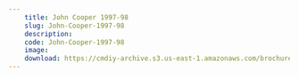 ```yaml
---
    title: John Cooper 1997-98
    slug: John-Cooper-1997-98
    description:
    code: John-Cooper-1997-98
    image:
    download: https://cmdiy-archive.s3.us-east-1.amazonaws.com/brochures/documents/John+Cooper+1997-98.pdf
---
```

<!-- Content of the page -->

##
        